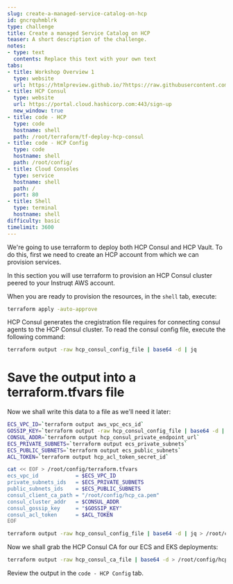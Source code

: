 ```yaml
---
slug: create-a-managed-service-catalog-on-hcp
id: gncrquhmblrk
type: challenge
title: Create a managed Service Catalog on HCP
teaser: A short description of the challenge.
notes:
- type: text
  contents: Replace this text with your own text
tabs:
- title: Workshop Overview 1
  type: website
  url: https://htmlpreview.github.io/?https://raw.githubusercontent.com/hashicorp/field-workshops-consul/n8-ssn4aws-ecs-demo/instruqt-tracks/secure-service-networking-for-aws/assets/images/ssn4aws-overview1.html
- title: HCP Consul
  type: website
  url: https://portal.cloud.hashicorp.com:443/sign-up
  new_window: true
- title: code - HCP
  type: code
  hostname: shell
  path: /root/terraform/tf-deploy-hcp-consul
- title: code - HCP Config
  type: code
  hostname: shell
  path: /root/config/
- title: Cloud Consoles
  type: service
  hostname: shell
  path: /
  port: 80
- title: Shell
  type: terminal
  hostname: shell
difficulty: basic
timelimit: 3600
---
```

We're going to use terraform to deploy both HCP Consul and HCP Vault. To do this, first we need to create an HCP account from which we can provision services.

In this section you will use terraform to provision an HCP Consul cluster peered to your Instruqt AWS account.

When you are ready to provision the resources, in the `shell` tab, execute:

```sh
terraform apply -auto-approve
```

HCP Consul generates the cregistration file requires for connecting consul agents to the HCP Consul cluster. To read the consul config file, execute the following command:

```sh
terraform output -raw hcp_consul_config_file | base64 -d | jq
```

Save the output into a terraform.tfvars file
===

Now we shall write this data to a file as we'll need it later:

```sh
ECS_VPC_ID=`terraform output aws_vpc_ecs_id`
GOSSIP_KEY=`terraform output -raw hcp_consul_config_file | base64 -d | jq -r .encrypt`
CONSUL_ADDR=`terraform output hcp_consul_private_endpoint_url`
ECS_PRIVATE_SUBNETS=`terraform output ecs_private_subnets`
ECS_PUBLIC_SUBNETS=`terraform output ecs_public_subnets`
ACL_TOKEN=`terraform output hcp_acl_token_secret_id`

cat << EOF > /root/config/terraform.tfvars
ecs_vpc_id            = $ECS_VPC_ID
private_subnets_ids   = $ECS_PRIVATE_SUBNETS
public_subnets_ids    = $ECS_PUBLIC_SUBNETS
consul_client_ca_path = "/root/config/hcp_ca.pem"
consul_cluster_addr   = $CONSUL_ADDR
consul_gossip_key     = "$GOSSIP_KEY"
consul_acl_token      = $ACL_TOKEN
EOF

```

```sh
terraform output -raw hcp_consul_config_file | base64 -d | jq > /root/config/hcp_client_config.json
```

Now we shall grab the HCP Consul CA for our ECS and EKS deployments:
```sh
terraform output -raw hcp_consul_ca_file | base64 -d > /root/config/hcp_ca.pem
```

Review the output in the `code - HCP Config` tab.